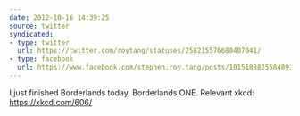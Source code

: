 ```yaml
---
date: 2012-10-16 14:39:25
source: twitter
syndicated:
- type: twitter
  url: https://twitter.com/roytang/statuses/258215576680407041/
- type: facebook
  url: https://www.facebook.com/stephen.roy.tang/posts/10151888255848912
---
```


I just finished Borderlands today. Borderlands ONE. Relevant xkcd: https://xkcd.com/606/